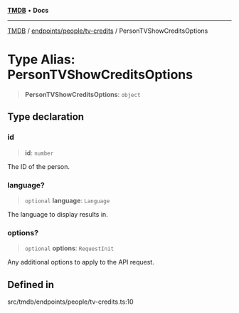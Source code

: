 [**TMDB**](../../../../README.md) • **Docs**

***

[TMDB](../../../../README.md) / [endpoints/people/tv-credits](../README.md) / PersonTVShowCreditsOptions

# Type Alias: PersonTVShowCreditsOptions

> **PersonTVShowCreditsOptions**: `object`

## Type declaration

### id

> **id**: `number`

The ID of the person.

### language?

> `optional` **language**: `Language`

The language to display results in.

### options?

> `optional` **options**: `RequestInit`

Any additional options to apply to the API request.

## Defined in

src/tmdb/endpoints/people/tv-credits.ts:10
